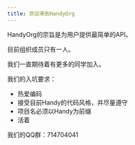 ```yaml
---
title: 欢迎来到HandyOrg
---
```


HandyOrg的宗旨是为用户提供最简单的API。

目前组织成员只有一人。

我们一直期待着有更多的同学加入。

我们的入坑要求：
 - 热爱编码
 - 接受目前Handy的代码风格，并尽量遵守
 - 项目名必须以Handy为前缀
 - 活着

我们的QQ群：714704041